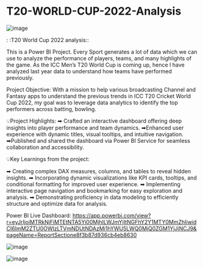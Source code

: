 # T20-WORLD-CUP-2022-Analysis

![image](https://github.com/datafitness/T20-WORLD-CUP-2022-Analysis/assets/163381138/658dcd8a-2601-49c4-bd12-192dab1b2ea3)

: :T20 World Cup 2022 analysis::

This is a Power BI Project. Every Sport generates a lot of data which we can use to analyze the performance of players, teams, and many highlights of the game. As the ICC Men’s T20 World Cup is coming up, hence I have analyzed last year data to understand how teams have performed previously.

Project Objective:
With a mission to help various broadcasting Channel and Fantasy apps to understand the previous trends in ICC T20 Cricket World Cup 2022, my goal was to leverage data analytics to identify the top performers across batting, bowling.

💡Project Highlights:
➡ Crafted an interactive dashboard offering deep insights into player performance and team dynamics.
➡Enhanced user experience with dynamic titles, visual tooltips, and intuitive navigation.
➡Published and shared the dashboard via Power BI Service for seamless collaboration and accessibility.

💡Key Learnings from the project:

➡ Creating complex DAX measures, columns, and tables to reveal hidden insights.
➡ Incorporating dynamic visualizations like KPI cards, tooltips, and conditional formatting for improved user experience.
➡ Implementing interactive page navigation and bookmarking for easy exploration and analysis.
➡ Demonstrating proficiency in data modeling to efficiently structure and optimize data for analysis.

Power BI Live Dashboard:
https://app.powerbi.com/view?r=eyJrIjoiMTRkNjFiMTEtNTA5Yi00MjhlLWJmYjItNGFhY2Y1MTY0MmZhIiwidCI6ImM2ZTU0OWIzLTVmNDUtNDAzMi1hYWU5LWQ0MjQ0ZGM1YjJjNCJ9&pageName=ReportSectione8f3b87d936cb4eb8630




![image](https://github.com/datafitness/T20-WORLD-CUP-2022-Analysis/assets/163381138/90306080-8129-4461-9c8a-7215fc63a2cd)

![image](https://github.com/datafitness/T20-WORLD-CUP-2022-Analysis/assets/163381138/e42f31bb-ffa7-4276-8fe6-bef19ccc9bb4)



